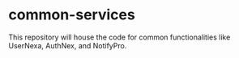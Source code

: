 # common-services
This repository will house the code for common functionalities like UserNexa, AuthNex, and NotifyPro.
